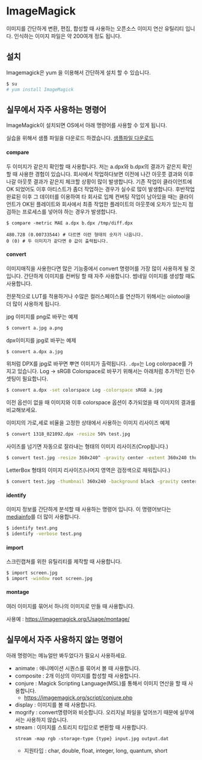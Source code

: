 # ImageMagick
이미지를 간단하게 변환, 편집, 합성할 때 사용하는 오픈소스 이미지 연산 유틸리티 입니다.
인식하는 이미지 파일은 약 200여개 정도 됩니다.

## 설치
Imagemagick은 yum 을 이용해서 간단하게 설치 할 수 있습니다.

```bash
$ su
# yum install ImageMagick
```

## 실무에서 자주 사용하는 명령어
ImageMagick이 설치되면 OS에서 아래 명령어를 사용할 수 있게 됩니다.

실습을 위해서 샘플 파일을 다운로드 하겠습니다. [샘플파일 다운로드](sample.md)


#### compare
두 이미지가 같은지 확인할 때 사용합니다.
저는 a.dpx와 b.dpx의 결과가 같은지 확인할 때 사용한 경험이 있습니다.
회사에서 작업하다보면 이전에 나간 아웃풋 결과와 이후 나갈 아웃풋 결과가 같은지 체크할 상황이 많이 발생합니다.
기존 작업이 클라이언트에 OK 되었어도 이후 아티스트가 좀더 작업하는 경우가 실수로 많이 발생합니다.
후반작업 완료된 이후 그 데이터를 이용하여 타 회사로 입체 컨버팅 작업이 남아있을 때는 클라이언트가 OK된 플레이트와 회사에서 최종 작업한 플레이트의 아웃풋에 오차가 있는지 점검하는 프로세스를 넣어야 하는 경우가 발생합니다.

```
$ compare -metric MAE a.dpx b.dpx /tmp/diff.dpx

480.728 (0.00733544) # 다르면 이런 형태의 숫자가 나옵니다.
0 (0) # 두 이미지가 같다면 0 값이 출력됩니다.
```

#### convert
이미지매직을 사용한다면 많은 기능중에서 convert 명령어를 가장 많이 사용하게 될 것입니다.
간단하게 이미지를 컨버팅 할 때 자주 사용합니다. 썸네일 이미지를 생성할 때도 사용합니다.

전문적으로 LUT를 적용하거나 수많은 컬러스페이스를 연산하기 위해서는 oiiotool을 더 많이 사용하게 됩니다.

jpg 이미지를 png로 바꾸는 예제

```bash
$ convert a.jpg a.png
```

dpx이미지를 jpg로 바꾸는 예제

```bash
$ convert a.dpx a.jpg
```

위처럼 DPX를 jpg로 바꾸면 뿌연 이미지가 출력됩니다. `.dpx`는 Log colorpace를 가지고 있습니다.
Log -> sRGB Colorspace로 바꾸기 위해서는 아래처럼 추가적인 인수 셋팅이 필요합니다.

```bash
$ convert a.dpx -set colorspace Log -colorspace sRGB a.jpg
```

이전 옵션이 없을 때 이미지와 이후 colorspace 옵션이 추가되었을 때 이미지의 결과를 비교해보세요.


이미지의 가로,세로 비율을 고정한 상태에서 사용하는 이미지 리사이즈 예제

```bash
$ convert 1318_021092.dpx -resize 50% test.jpg
```

사이즈를 넘기면 자동으로 잘라내는 형태의 이미지 리사이즈(Crop됩니다.)

```bash
$ convert test.jpg -resize 360x240^ -gravity center -extent 360x240 thumb.jpg
```

LetterBox 형태의 이미지 리사이즈(나머지 영역은 검정색으로 채워집니다.)

```bash
$ convert test.jpg -thumbnail 360x240 -background black -gravity center -extent 360x240 thumb.jpg
```

#### identify
이미지 정보를 간단하게 분석할 때 사용하는 명령어 입니다.
이 명령어보다는 [mediainfo](mediainfo.md)를 더 많이 사용합니다.

```bash
$ identify test.png
$ identify -verbose test.png
```

#### import
스크린캡쳐를 위한 유틸리티를 제작할 때 사용합니다.

```bash
$ import screen.jpg
$ import -window root screen.jpg
```

#### montage
여러 이미지를 묶어서 하나의 이미지로 만들 때 사용합니다.

사용예 : https://imagemagick.org/Usage/montage/


## 실무에서 자주 사용하지 않는 명령어
아래 명령어는 메뉴얼만 봐두었다가 필요시 사용하세요.

- animate : 애니메이션 시퀀스를 묶어서 볼 때 사용합니다.
- composite : 2개 이상의 이미지를 합성할 때 사용합니다.
- conjure : Magick Scripting Language(MSL)를 통해서 이미지 연산을 할 때 사용합니다.
    - https://imagemagick.org/script/conjure.php
- display : 이미지를 볼 때 사용합니다.
- mogrify : convert명령어와 비슷합니다. 오리지널 파일을 덮어쓰기 때문에 실무에서는 사용하지 않습니다.
- stream : 이미지를 스토리지 타입으로 변환할 때 사용합니다.
    ```
    stream -map rgb -storage-type {type} input.jpg output.dat
    ```
    - 지원타입 : char, double, float, integer, long, quantum, short

